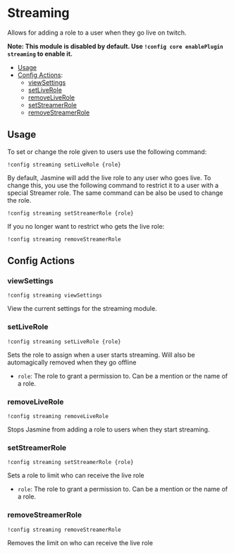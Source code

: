 # Streaming
Allows for adding a role to a user when they go live on twitch.

**Note: This module is disabled by default. Use `!config core enablePlugin streaming` to enable it.**
 
- [Usage](#usage)
- [Config Actions](#config-actions):
    - [viewSettings](#viewSettings)
    - [setLiveRole](#setLiveRole)
    - [removeLiveRole](#removeLiveRole)
    - [setStreamerRole](#setStreamerRole)
    - [removeStreamerRole](#removeStreamerRole)

## Usage

To set or change the role given to users use the following command:
```
!config streaming setLiveRole {role}
```

By default, Jasmine will add the live role to any user who goes live. To change this, you use the following command to 
restrict it to a user with a special Streamer role. The same command can be also be used to change the role.
```
!config streaming setStreamerRole {role}
```

If you no longer want to restrict who gets the live role:
```
!config streaming removeStreamerRole
```

## Config Actions

### viewSettings
```
!config streaming viewSettings
```
View the current settings for the streaming module.

### setLiveRole
```
!config streaming setLiveRole {role}
```
Sets the role to assign when a user starts streaming. Will also be automagically removed when they go offline

- `role`: The role to grant a permission to. Can be a mention or the name of a 
  role.

### removeLiveRole
```
!config streaming removeLiveRole
```
Stops Jasmine from adding a role to users when they start streaming.

### setStreamerRole
```
!config streaming setStreamerRole {role}
```
Sets a role to limit who can receive the live role

- `role`: The role to grant a permission to. Can be a mention or the name of a 
  role.

### removeStreamerRole
```
!config streaming removeStreamerRole
```
Removes the limit on who can receive the live role
